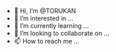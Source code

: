 - 👋 Hi, I’m @TORUKAN
- 👀 I’m interested in ...
- 🌱 I’m currently learning ...
- 💞️ I’m looking to collaborate on ...
- 📫 How to reach me ...

<!---
TORUKAN/TORUKAN is a ✨ special ✨ repository because its `README.md` (this file) appears on your GitHub profile.
You can click the Preview link to take a look at your changes.
--->
